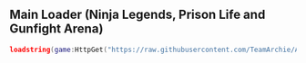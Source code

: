 ## Main Loader (Ninja Legends, Prison Life and Gunfight Arena)
```lua
loadstring(game:HttpGet("https://raw.githubusercontent.com/TeamArchie/ArchieHub/refs/heads/main/loader/Loader"))()
```
